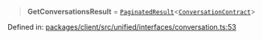 > **GetConversationsResult** = [`PaginatedResult`](../interfaces/PaginatedResult.md)\<[`ConversationContract`](../interfaces/ConversationContract.md)\>

Defined in: [packages/client/src/unified/interfaces/conversation.ts:53](https://github.com/signalwire/signalwire-js/blob/52fa77b6c8db68f4c99b30b3776f45a4309e15bf/packages/client/src/unified/interfaces/conversation.ts#L53)
